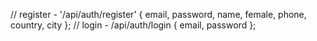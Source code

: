 // register - '/api/auth/register' { email, password, name, female, phone, country, city };
// login - /api/auth/login { email, password };